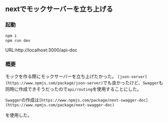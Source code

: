 ## nextでモックサーバーを立ち上げる

### 起動

``` bash
npm i
npm run dev
```

URL:http://localhost:3000/api-doc

### 概要

モックを作る際にモックサーバーを立ち上げたかった。
`[json-server](https://www.npmjs.com/package/json-server)`でも良かったけど、`Swagger`も同時に作成できそうだったので`api/routing`を使用することにした。

`Swagger`の作成は`[https://www.npmjs.com/package/next-swagger-doc](https://www.npmjs.com/package/next-swagger-doc)`

を使用した。



